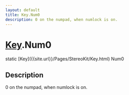 ```yaml
---
layout: default
title: Key.Num0
description: 0 on the numpad, when numlock is on.
---
```

# [Key]({{site.url}}/Pages/StereoKit/Key.html).Num0

<div class='signature' markdown='1'>
static [Key]({{site.url}}/Pages/StereoKit/Key.html) Num0
</div>

## Description
0 on the numpad, when numlock is on.

